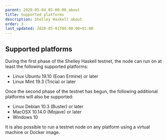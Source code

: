 ```yaml
---
parent: 2020-05-04_05-00-00_about
title: Supported platforms
description: Shelley Haskell about
order: 3
last_updated: 2020-05-01T09:00:00+01:00
---
```

## Supported platforms

During the first phase of the Shelley Haskell testnet, the node can run on at least the following supported platforms:

- Linux Ubuntu 19.10 (Eoan Ermine) or later
- Linux Mint 19.3 (Tricia) or later

Once the second phase of the testnet has begun, the following additional platforms will also be supported:

- Linux Debian 10.3 (Buster) or later
- MacOSX 10.14.0 (Mojave) or later
- Windows 10

It is also possible to run a testnet node on any platform using a virtual machine or Docker image.
